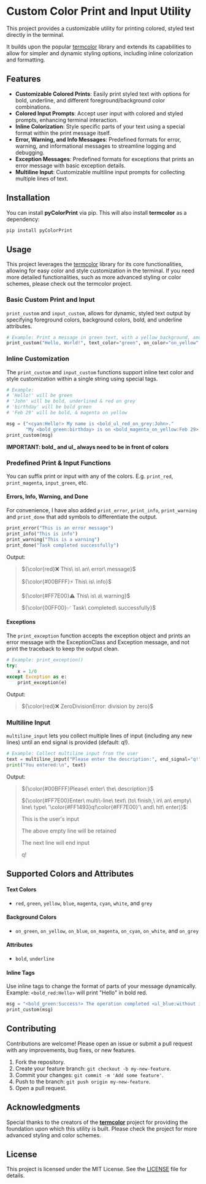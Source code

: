 # Custom Color Print and Input Utility

This project provides a customizable utility for printing colored, styled text directly in the terminal.

It builds upon the popular [termcolor](https://github.com/termcolor/termcolor) library and extends its capabilities to allow for simpler and dynamic styling options, including inline colorization and formatting.

## Features

- **Customizable Colored Prints**: Easily print styled text with options for bold, underline, and different foreground/background color combinations.
- **Colored Input Prompts**: Accept user input with colored and styled prompts, enhancing terminal interaction.
- **Inline Colorization**: Style specific parts of your text using a special format within the print message itself.
- **Error, Warning, and Info Messages**: Predefined formats for error, warning, and informational messages to streamline logging and debugging.
- **Exception Messages**: Predefined formats for exceptions that prints an error message with basic exception details.
- **Multiline Input**: Customizable multiline input prompts for collecting multiple lines of text.

## Installation

You can install **pyColorPrint** via pip. This will also install **termcolor** as a dependency:
```bash
pip install pyColorPrint
```

## Usage
This project leverages the [termcolor](https://github.com/termcolor/termcolor) library for its core functionalities, allowing for easy color and style customization in the terminal. If you need more detailed functionalities, such as more advanced styling or color schemes, please check out the termcolor project.

### Basic Custom Print and Input
`print_custom` and `input_custom`, allows for dynamic, styled text output by specifying foreground colors, background colors, bold, and underline attributes.

```python
# Example: Print a message in green text, with a yellow background, and bold.
print_custom("Hello, World!", text_color="green", on_color="on_yellow", bold=True)
```

### Inline Customization
The `print_custom` and `input_custom` functions support inline text color and style customization within a single string using special tags.

```python
# Example:
# 'Hello!' will be green
# 'John' will be bold, underlined & red on grey
# 'birthday' will be bold green
# 'Feb 29' will be bold, & magenta on yellow

msg = ("<cyan:Hello!> My name is <bold_ul_red_on_grey:John>."
       "My <bold_green:birthday> is on <bold_magenta_on_yellow:Feb 29>!")
print_custom(msg)
```
**IMPORTANT: bold_ and ul_ always need to be in front of colors**

### Predefined Print & Input Functions
You can suffix print or input with any of the colors. E.g. `print_red`, `print_magenta`, `input_green`, etc.

#### Errors, Info, Warning, and Done
For convenience, I have also added `print_error`, `print_info`, `print_warning` and `print_done` that add symbols to differentiate the output.
```python
print_error("This is an error message")
print_info("This is info")
print_warning("This is a warning")
print_done("Task completed successfully")
```
Output:

> ${\color{red}❌ This\ is\ an\ error\ message}$
> 
> ${\color{#00BFFF}⚡ This\ is\ info}$
>
> ${\color{#FF7E00}⚠ This\ is\ a\ warning}$
>
> ${\color{00FF00}✅ Task\ completed\ successfully}$


#### Exceptions
The `print_exception` function accepts the exception object and prints an error message with the ExceptionClass and Exception message, and not print the traceback to keep the output clean.
```python
# Example: print_exception()
try:
    x = 1/0
except Exception as e:
    print_exception(e)
```
Output: 

> ${\color{red}❌ ZeroDivisionError: division by zero}$

### Multiline Input
`multiline_input` lets you collect multiple lines of input (including any new lines) until an end signal is provided (default: q!).
```python
# Example: Collect multiline input from the user
text = multiline_input("Please enter the description:", end_signal="q!")
print("You entered:\n", text)
```
Output:

> ${\color{#00BFFF}Please\ enter\ the\ description:}$
>
> ${\color{#FF7E00}Enter\ multi\-line\ text\ (to\ finish,\ in\ an\ empty\ line\ type\ '\color{#FF1493}q!\color{#FF7E00}'\ and\ hit\ enter)}$:
>
> This is the user's input
>
> 
>
> The above empty line will be retained
> 
> The next line will end input
> 
> q!

## Supported Colors and Attributes

#### Text Colors
- `red`, `green`, `yellow`, `blue`, `magenta`, `cyan`, `white`, and `grey`

#### Background Colors
- `on_green`, `on_yellow`, `on_blue`, `on_magenta`, `on_cyan`, `on_white`, and `on_grey`

#### Attributes
- `bold`, `underline`

#### Inline Tags
Use inline tags to change the format of parts of your message dynamically. Example: `<bold_red:Hello>` will print "Hello" in bold red.

```python
msg = "<bold_green:Success!> The operation completed <ul_blue:without issues>."
print_custom(msg)
```

## Contributing
Contributions are welcome! Please open an issue or submit a pull request with any improvements, bug fixes, or new features.

1. Fork the repository.
2. Create your feature branch: `git checkout -b my-new-feature`.
3. Commit your changes: `git commit -m 'Add some feature'`.
4. Push to the branch: `git push origin my-new-feature`.
5. Open a pull request.

## Acknowledgments
Special thanks to the creators of the [**termcolor**](https://github.com/termcolor/termcolor) project for providing the foundation upon which this utility is built. Please check the project for more advanced styling and color schemes.

## License
This project is licensed under the MIT License. See the [LICENSE](https://github.com/roamingsaint/pyColorPrint/blob/main/LICENSE) file for details.
